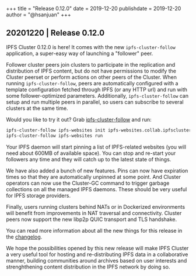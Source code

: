 +++
title = "Release 0.12.0"
date = 2019-12-20
publishdate = 2019-12-20
author = "@hsanjuan"
+++

## 20201220 | Release 0.12.0

IPFS Cluster 0.12.0 is here! It comes with the new `ipfs-cluster-follow`
application, a super-easy way of launching a "follower" peer.

Follower cluster peers join clusters to participate in the replication and
distribution of IPFS content, but do not have permissions to modify the
Cluster peerset or perform actions on other peers of the Cluster. When running
`ipfs-cluster-follow`, peers are automatically configured with a template
configuration fetched through IPFS (or any HTTP url) and run with some
follower-optimized parameters. Additionally, `ipfs-cluster-follow` can setup
and run multiple peers in parallel, so users can subscribe to several clusters
at the same time.

Would you like to try it out? Grab [ipfs-cluster-follow](https://dist.ipfs.io/#ipfs-cluster-follow) and run:

```sh
ipfs-cluster-follow ipfs-websites init ipfs-websites.collab.ipfscluster.io
ipfs-cluster-follow ipfs-websites run
```

<script id="asciicast-289914" src="https://asciinema.org/a/289914.js" async></script>

Your IPFS daemon will start pinning a list of IPFS-related websites (you will
need about 600MB of available space). You can stop and re-start your followers
any time and they will catch up to the latest state of things.

We have also added a bunch of new features. Pins can now have expiration times
so that they are automatically unpinned at some point. And Cluster operators
can now use the Cluster-GC command to trigger garbage collections on all the
managed IPFS daemons. These should be very useful for IPFS storage providers.

Finally, users running clusters behind NATs or in Dockerized environments will
benefit from improvements in NAT traversal and connectivity. Cluster peers now
support the new libp2p QUIC transport and TLS handshake.

You can read more information about all the new things for this release in the
[changelog](https://github.com/ipfs/ipfs-cluster/blob/master/CHANGELOG.md).

We hope the possibilities opened by this new release will make IPFS Cluster a
very useful tool for hosting and re-distributing IPFS data in a collaborative
manner, building communities around archives based on user interests and
strenghthening content distribution in the IPFS network by doing so.
